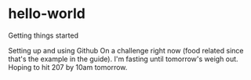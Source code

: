 # hello-world
Getting things started

Setting up and using Github
On a challenge right now (food related since that's the example in the guide).
I'm fasting until tomorrow's weigh out.
Hoping to hit 207 by 10am tomorrow.
